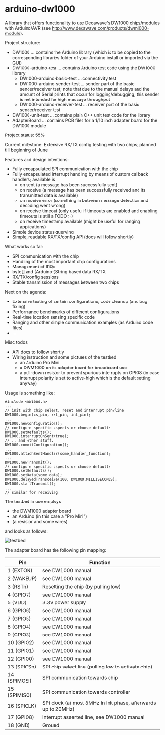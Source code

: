 # arduino-dw1000
A library that offers functionality to use Decawave's DW1000 chips/modules with Arduino/AVR
(see http://www.decawave.com/products/dwm1000-module).

Project structure:
 * DW1000 ... contains the Arduino library (which is to be copied to the corresponding libraries folder of your Arduino install or imported via the GUI)
 * DW1000-arduino-test ... contains Arduino test code using the DW1000 library
   * DW1000-arduino-basic-test ... connectivity test
   * DW1000-arduino-sender-test ... sender part of the basic sender/receiver test; note that due to the manual delays and the amount of Serial prints that occur for logging/debugging, this sender is not intended for high message throughput
   * DW1000-arduino-receiver-test ... receiver part of the basic sender/receiver test
 * DW1000-unit-test ... contains plain C++ unit test code for the library
 * AdapterBoard ... contains PCB files for a 1/10 inch adapter board for the DW1000 module

Project status: 55%

Current milestone: Extensive RX/TX config testing with two chips; planned till beginning of June

Features and design intentions:
 * Fully encapsulated SPI communication with the chip
 * Fully encapsulated interrupt handling by means of custom callback handlers; available is
   * on sent (a message has been successfully sent)
   * on receive (a message has been successfully received and its transmitted data is available)
   * on receive error (something in between message detection and decoding went wrong)
   * on receive timeout (only useful if timeouts are enabled and enabling timeouts is still a TODO :-)
   * on receive timestamp available (might be useful for ranging applications)
 * Simple device status querying
 * Simple, readable RX/TX/config API (docs will follow shortly)

What works so far:
 * SPI communication with the chip
 * Handling of the most important chip configurations
 * Management of IRQs
 * byte[] and (Arduino-)String based data RX/TX
 * RX/TX/config sessions
 * Stable transmission of messages between two chips

Next on the agenda:
 * Extensive testing of certain configurations, code cleanup (and bug fixing)
 * Performance benchmarks of different configurations
 * Real-time location sensing specific code
 * Ranging and other simple communication examples (as Arduino code files)
 * ...

Misc todos:
 * API docs to follow shortly
 * Wiring instruction and some pictures of the testbed
   * an Arduino Pro Mini
   * a DWM1000 on its adapter board for breadboard use
   * a pull-down resistor to prevent spurious interrupts on GPIO8 (in case interrupt polarity is set to active-high which is the default setting anyway)

Usage is something like:
```
#include <DW1000.h>
...
// init with chip select, reset and interrupt pin/line
DW1000.begin(cs_pin, rst_pin, int_pin);
...
DW1000.newConfiguration();
// configure specific aspects or choose defaults
DW1000.setDefaults();
DW1000.interruptOnSent(true);
// .. and other stuff.
DW1000.commitConfiguration();
...
DW1000.attachSentHandler(some_handler_function);
...
DW1000.newTransmit();
// configure specific aspects or choose defaults
DW1000.setDefaults();
DW1000.setData(some_data);
DW1000.delayedTransceive(100, DW1000.MILLISECONDS);
DW1000.startTransmit();
...
// similar for receiving
```

The testbed in use employs
 * the DWM1000 adapter board
 * an Arduino (in this case a "Pro Mini")
 * (a resistor and some wires)

and looks as follows:

![testbed](https://github.com/thotro/arduino-dw1000/blob/master/AdapterBoard/AdapterBoardTestBed.png)

The adapter board has the following pin mapping:

Pin | Function
----| ---------
1 (EXTON) | see DW1000 manual
2 (WAKEUP) | see DW1000 manual
3 (RSTn) | Resetting the chip (by pulling low)
4 (GPIO7) | see DW1000 manual
5 (VDD) | 3.3V power supply
6 (GPIO6) | see DW1000 manual
7 (GPIO5) | see DW1000 manual
8 (GPIO4) | see DW1000 manual
9 (GPIO3) | see DW1000 manual
10 (GPIO2) | see DW1000 manual
11 (GPIO1) | see DW1000 manual
12 (GPIO0) | see DW1000 manual
13 (SPICSn) | SPI chip select line (pulling low to activate chip)
14 (SPIMOSI) | SPI communication towards chip
15 (SPIMISO) | SPI communication towards controller
16 (SPICLK) | SPI clock (at most 3MHz in init phase, afterwards up to 20MHz)
17 (GPIO8) | interrupt asserted line, see DW1000 manual
18 (GND) | Ground
